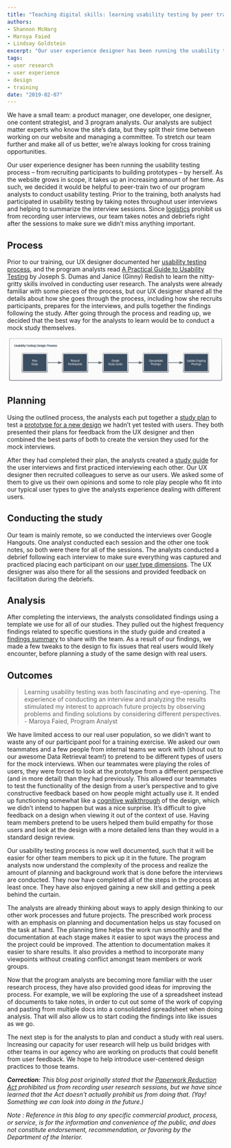 ```yaml
---
title: "Teaching digital skills: learning usability testing by peer training"
authors:
- Shannon McHarg
- Maroya Faied
- Lindsay Goldstein
excerpt: "Our user experience designer has been running the usability testing process from recruiting participants to building prototypes – by herself. We decided it would be helpful to peer-train two of our program analysts to conduct usability testing. In this post, we share the training process and what we learned."
tags:
- user research
- user experience
- design
- training
date: "2019-02-07"
---
```


We have a small team: a product manager, one developer, one designer, one content strategist, and 3 program analysts. Our analysts are subject matter experts who know the site’s data, but they split their time between working on our website and managing a committee. To stretch our team further and make all of us better, we’re always looking for cross training opportunities.

Our user experience designer has been running the usability testing process – from recruiting participants to building prototypes – by herself. As the website grows in scope, it takes up an increasing amount of her time. As such, we decided it would be helpful to peer-train two of our program analysts to conduct usability testing. Prior to the training, both analysts had participated in usability testing by taking notes throughout user interviews and helping to summarize the interview sessions. Since [logistics](https://github.com/ONRR/doi-extractives-data/wiki/Research-norms-and-processes#make-a-consistent-usable-record-of-the-session) prohibit us from recording user interviews, our team takes notes and debriefs right after the sessions to make sure we didn’t miss anything important.

## Process

Prior to our training, our UX designer documented her [usability testing process](https://github.com/ONRR/doi-extractives-data/wiki/Usability-Testing-Process), and the program analysts read [A Practical Guide to Usability Testing](https://redish.net/books/usability-testing/) by Joseph S. Dumas and Janice (Ginny) Redish to learn the nitty-gritty skills involved in conducting user research. The analysts were already familiar with some pieces of the process, but our UX designer shared all the details about how she goes through the process, including how she recruits participants, prepares for the interviews, and pulls together the findings following the study. After going through the process and reading up, we decided that the best way for the analysts to learn would be to conduct a mock study themselves.

![Diagram of the usability testing process that includes these steps: plan study, recruit participants, create study guide, consolidate findings, and update ongoing findings](./training-chart.png)

## Planning

Using the outlined process, the analysts each put together a [study plan](https://github.com/ONRR/doi-extractives-data/blob/research/research/training-study/training_study_plan_and_guide.md) to test a [prototype for a new design](https://4cawh1.axshare.com/yearly.html) we hadn’t yet tested with users. They both presented their plans for feedback from the UX designer and then combined the best parts of both to create the version they used for the mock interviews.

After they had completed their plan, the analysts created a [study guide](https://github.com/ONRR/doi-extractives-data/blob/research/research/training-study/training_study_plan_and_guide.md) for the user interviews and first practiced interviewing each other. Our UX designer then recruited colleagues to serve as our users. We asked some of them to give us their own opinions and some to role play people who fit into our typical user types to give the analysts experience dealing with different users.

## Conducting the study

Our team is mainly remote, so we conducted the interviews over Google Hangouts. One analyst conducted each session and the other one took notes, so both were there for all of the sessions. The analysts conducted a debrief following each interview to make sure everything was captured and practiced placing each participant on our [user type dimensions](https://github.com/ONRR/doi-extractives-data/blob/research/research/00_UserTypes/00_UserTypes.md). The UX designer was also there for all the sessions and provided feedback on facilitation during the debriefs.

## Analysis

After completing the interviews, the analysts consolidated findings using a template we use for all of our studies. They pulled out the highest frequency findings related to specific questions in the study guide and created a [findings summary](https://github.com/ONRR/doi-extractives-data/blob/research/research/training-study/training_study_results.md) to share with the team. As a result of our findings, we made a few tweaks to the design to fix issues that real users would likely encounter, before planning a study of the same design with real users.

## Outcomes

> Learning usability testing was both fascinating and eye-opening. The experience of conducting an interview and analyzing the results stimulated my interest to approach future projects by observing problems and finding solutions by considering different perspectives. - Maroya Faied, Program Analyst

We have limited access to our real user population, so we didn’t want to waste any of our participant pool for a training exercise. We asked our own teammates and a few people from internal teams we work with (shout out to our awesome Data Retrieval team!) to pretend to be different types of users for the mock interviews. When our teammates were playing the roles of users, they were forced to look at the prototype from a different perspective (and in more detail) than they had previously. This allowed our teammates to test the functionality of the design from a user’s perspective and to give constructive feedback based on how people might actually use it. It ended up functioning somewhat like a [cognitive walkthrough](https://www.usabilitybok.org/cognitive-walkthrough) of the design, which we didn’t intend to happen but was a nice surprise. It’s difficult to give feedback on a design when viewing it out of the context of use. Having team members pretend to be users helped them build empathy for those users and look at the design with a more detailed lens than they would in a standard design review.

Our usability testing process is now well documented, such that it will be easier for other team members to pick up it in the future. The program analysts now understand the complexity of the process and realize the amount of planning and background work that is done before the interviews are conducted. They now have completed all of the steps in the process at least once. They have also enjoyed gaining a new skill and getting a peek behind the curtain.

The analysts are already thinking about ways to apply design thinking to our other work processes and future projects. The prescribed work process with an emphasis on planning and documentation helps us stay focused on the task at hand. The planning time helps the work run smoothly and the documentation at each stage makes it easier to spot ways the process and the project could be improved. The attention to documentation makes it easier to share results. It also provides a method to incorporate many viewpoints without creating conflict amongst team members or work groups.

Now that the program analysts are becoming more familiar with the user research process, they have also provided good ideas for improving the process. For example, we will be exploring the use of a spreadsheet instead of documents to take notes, in order to cut out some of the work of copying and pasting from multiple docs into a consolidated spreadsheet when doing analysis. That will also allow us to start coding the findings into like issues as we go.

The next step is for the analysts to plan and conduct a study with real users. Increasing our capacity for user research will help us build bridges with other teams in our agency who are working on products that could benefit from user feedback. We hope to help introduce user-centered design practices to those teams.

*__Correction:__ This blog post originally stated that the [Paperwork Reduction Act](https://obamawhitehouse.archives.gov/sites/default/files/omb/assets/inforeg/PRAPrimer_04072010.pdf) prohibited us from recording user research sessions, but we have since learned that the Act doesn't actually prohibit us from doing that. (Yay! Something we can look into doing in the future.)*

*Note : Reference in this blog to any specific commercial product, process, or service, is for the information and convenience of the public, and does not constitute endorsement, recommendation, or favoring by the Department of the Interior.*
